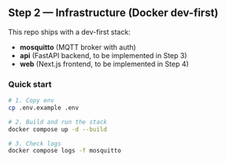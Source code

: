 ## Step 2 — Infrastructure (Docker dev-first)

This repo ships with a dev-first stack:
- **mosquitto** (MQTT broker with auth)
- **api** (FastAPI backend, to be implemented in Step 3)
- **web** (Next.js frontend, to be implemented in Step 4)

### Quick start

```bash
# 1. Copy env
cp .env.example .env

# 2. Build and run the stack
docker compose up -d --build

# 3. Check logs
docker compose logs -f mosquitto

